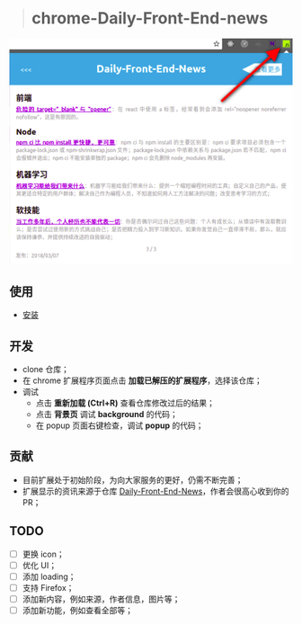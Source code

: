 
> # chrome-Daily-Front-End-news

![screenshot](./images/screenshot.png)

## 使用

- [安装](https://chrome.google.com/webstore/detail/front-end-news/dcijaoifeaaafbdglmalaajeedcamogg?utm_source=chrome-app-launcher-info-dialog)

## 开发

- clone 仓库；
- 在 chrome 扩展程序页面点击 **加载已解压的扩展程序**，选择该仓库；
- 调试
	- 点击 **重新加载 (Ctrl+R)** 查看仓库修改过后的结果；
	- 点击 **背景页** 调试 **background** 的代码；
	- 在 popup 页面右键检查，调试 **popup** 的代码；

## 贡献

- 目前扩展处于初始阶段，为向大家服务的更好，仍需不断完善；
- 扩展显示的资讯来源于仓库 [Daily-Front-End-News](https://github.com/FengShangWuQi/Daily-Front-End-News)，作者会很高心收到你的 PR；

## TODO

- [ ] 更换 icon；
- [ ] 优化 UI；
- [ ] 添加 loading；
- [ ] 支持 Firefox；
- [ ] 添加新内容，例如来源，作者信息，图片等；
- [ ] 添加新功能，例如查看全部等；
